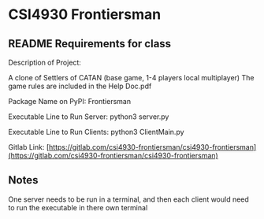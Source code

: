 # CSI4930 Frontiersman

## README Requirements for class

Description of Project: 

A clone of Settlers of CATAN (base game, 1-4 players local multiplayer)
The game rules are included in the Help Doc.pdf

Package Name on PyPI: Frontiersman

Executable Line to Run Server: python3 server.py

Executable Line to Run Clients: python3 ClientMain.py

Gitlab Link: [https://gitlab.com/csi4930-frontiersman/csi4930-frontiersman](https://gitlab.com/csi4930-frontiersman/csi4930-frontiersman)

## Notes

One server needs to be run in a terminal,
and then each client would need to run the executable in there own terminal